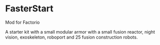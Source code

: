 # FasterStart
Mod for Factorio

A starter kit with a small modular armor with a small fusion reactor, night vision, exoskeleton, roboport and 25 fusion construction robots.

